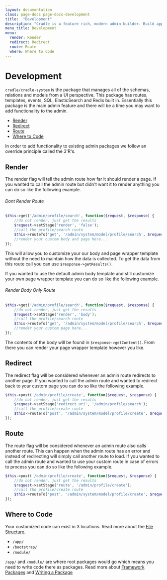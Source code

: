 ```yaml
---
layout: documentation
class: page-docs page-docs-development
title:  "Development"
description: "Cradle is a feature rich, modern admin builder. Build apps faster. Developer friendly. Open Source."
menu_title: Development
menu:
  render: Render
  redirect: Redirect
  route: Route
  where: Where to Code
---
```


# Development

`cradle/cradle-system` is the package that manages all of the schemas, relations
and models from a UI perspective. This package has routes, templates, events,
SQL, ElasticSearch and Redis built in. Essentially this package is the main admin
feature and there will be a time you may want to add functionality to the admin.

 - [Render](#render)
 - [Redirect](#redirect)
 - [Route](#route)
 - [Where to Code](#where)

In order to add functionality to existing admin packages we follow an override
principle called the 3'R's.

<a name="render"></a>
## Render

The render flag will tell the admin route how far it should render a page. If
you wanted to call the admin route but didn't want it to render anything you
can do so like the following example.

###### Dont Render Route
```php
$this->get('/admin/profile/search', function($request, $response) {
    //do not render, just get the results
    $request->setStage('render', 'false');
    //call the profile/search route
    $this->routeTo('get', '/admin/system/model/profile/search', $request, $response);
    //render your custom body and page here...
});
```

This will allow you to customize your our body and page wrapper template without
the need to maintain how the data is collected. To get the data from this route
call you can use `$response->getResults()`.

If you wanted to use the default admin body template and still customize your
own page wrapper template you can do so like the following example.

###### Render Body Only Route
```php
$this->get('/admin/profile/search', function($request, $response) {
    //do not render, just get the results
    $request->setStage('render', 'body');
    //call the profile/search route
    $this->routeTo('get', '/admin/system/model/profile/search', $request, $response);
    //render your custom page here...
});
```

The contents of the body will be found in `$response->getContent()`. From there
you can render your page wrapper template however you like.

<a name="redirect"></a>
## Redirect

The redirect flag will be considered whenever an admin route redirects to
another page. If you wanted to call the admin route and wanted to redirect back
to your custom page you can do so like the following example.

```php
$this->post('/admin/profile/create', function($request, $response) {
    //do not render, just get the results
    $request->setStage('redirect_uri', '/admin/profile/search');
    //call the profile/create route
    $this->routeTo('post', '/admin/system/model/profile/create', $request, $response);
});
```

<a name="route"></a>
## Route

The route flag will be considered whenever an admin route also calls another
route. This can happen when the admin route has an error and instead of
redirecting will simply call another route to load. If you wanted to call the
admin route and wanted to use your custom route in case of errors to process
you can do so like the following example.

```php
$this->post('/admin/profile/create', function($request, $response) {
    //do not render, just get the results
    $request->setStage('route', '/admin/profile/create');
    //call the profile/create route
    $this->routeTo('post', '/admin/system/model/profile/create', $request, $response);
});
```

<a name="where"></a>
## Where to Code

Your customized code can exist in 3 locations. Read more about the
[File Structure](/docs/framework/structure.html).

 - `/app/`
 - `/bootstrap/`
 - `/module/`

`/app/` and `/module/` are where root packages would go which means you need to
write code there as packages. Read more about
[Framework Packages](/docs/framework/packages.html) and
[Writing a Package](/docs/concepts/packages.html)
